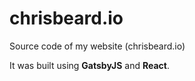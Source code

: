 # chrisbeard.io
Source code of my website (chrisbeard.io)

It was built using __GatsbyJS__ and __React__.
